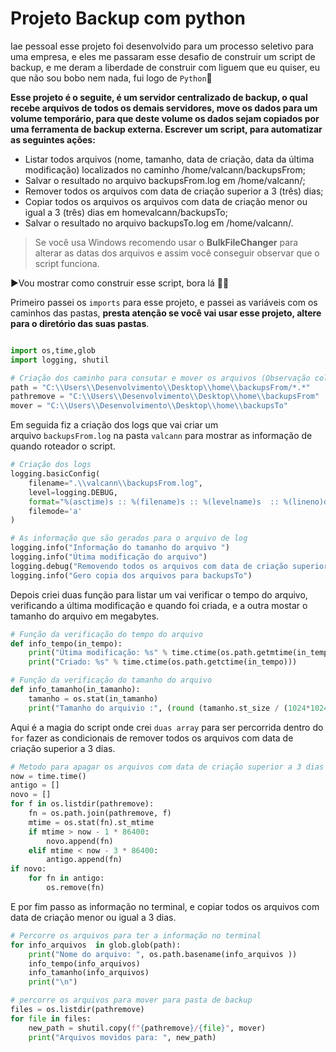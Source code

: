 ﻿# Projeto Backup com python
 
Iae pessoal esse projeto foi desenvolvido para um processo seletivo para uma empresa, e eles me passaram esse desafio de construir um script de backup, e me deram a liberdade de construir com liguem que eu quiser, eu que não sou bobo nem nada, fui logo de `Python`🐍


**Esse projeto é o seguite, é um servidor centralizado de backup, o qual recebe arquivos de todos os demais servidores, move os dados para um volume temporário, para que deste volume os dados sejam copiados por uma ferramenta de backup externa. Escrever um script, para automatizar as seguintes ações:**

+ Listar todos arquivos (nome, tamanho, data de criação, data da última modificação) localizados no caminho /home/valcann/backupsFrom;
+ Salvar o resultado no arquivo backupsFrom.log em /home/valcann/;
+ Remover todos os arquivos com data de criação superior a 3 (três) dias;
+ Copiar todos os arquivos os arquivos com data de criação menor ou igual a 3 (três) dias em homevalcann/backupsTo;
+ Salvar o resultado no arquivo backupsTo.log em /home/valcann/.

> Se você usa Windows recomendo usar o **BulkFileChanger** para alterar as datas dos arquivos e assim você conseguir observar que o script funciona. 


▶️Vou mostrar como construir esse script, bora lá 👨‍💻

Primeiro passei os `imports` para esse projeto, e passei as variáveis com os caminhos das pastas, **presta atenção se você vai usar esse projeto, altere para o diretório das suas pastas**.
~~~Python

import os,time,glob
import logging, shutil

# Criação dos caminho para consutar e mover os arquivos (Observação colocar o seu diretorio da sua maquina).
path = "C:\\Users\\Desenvolvimento\\Desktop\\home\\backupsFrom/*.*"
pathremove = "C:\\Users\\Desenvolvimento\\Desktop\\home\\backupsFrom"
mover = "C:\\Users\\Desenvolvimento\\Desktop\\home\\backupsTo"
~~~


Em seguida fiz a criação dos logs que vai criar um arquivo `backupsFrom.log` na pasta `valcann` para mostrar as informação de quando roteador o script.

~~~Python
# Criação dos logs
logging.basicConfig(
    filename=".\\valcann\\backupsFrom.log",
    level=logging.DEBUG,
    format="%(asctime)s :: %(filename)s :: %(levelname)s  :: %(lineno)d :: %(message)s",
    filemode='a'
)

# As informação que são gerados para o arquivo de log
logging.info("Informação do tamanho do arquivo ")
logging.info("Útima modificação do arquivo")
logging.debug("Removendo todos os arquivos com data de criação superior a 3 dias")
logging.info("Gero copia dos arquivos para backupsTo")
~~~


Depois criei duas função para listar um vai verificar o tempo do arquivo, verificando a última modificação e quando foi criada, e a outra mostar o tamanho do arquivo em megabytes.
~~~Python
# Função da verificação do tempo do arquivo
def info_tempo(in_tempo):
    print("Útima modificação: %s" % time.ctime(os.path.getmtime(in_tempo)))
    print("Criado: %s" % time.ctime(os.path.getctime(in_tempo)))

# Função da verificação do tamanho do arquivo
def info_tamanho(in_tamanho):
    tamanho = os.stat(in_tamanho)
    print("Tamanho do arquivio :", (round (tamanho.st_size / (1024*1024),3)),"Mb")
~~~


Aqui é a magia do script onde crei `duas array` para ser percorrida dentro do `for` fazer as condicionais de remover todos os arquivos com data de criação superior a 3 dias.
~~~Python
# Metodo para apagar os arquivos com data de criação superior a 3 dias
now = time.time()
antigo = []
novo = []
for f in os.listdir(pathremove):
    fn = os.path.join(pathremove, f)
    mtime = os.stat(fn).st_mtime
    if mtime > now - 1 * 86400:
        novo.append(fn)
    elif mtime < now - 3 * 86400:
        antigo.append(fn)
if novo:
    for fn in antigo:
        os.remove(fn)

~~~

E por fim passo as informação no terminal, e copiar todos os arquivos com data de criação menor ou igual a 3 dias.
~~~Python 
# Percorre os arquivos para ter a informação no terminal
for info_arquivos  in glob.glob(path):
    print("Nome do arquivo: ", os.path.basename(info_arquivos ))
    info_tempo(info_arquivos)
    info_tamanho(info_arquivos)
    print("\n")

# percorre os arquivos para mover para pasta de backup
files = os.listdir(pathremove)
for file in files:
    new_path = shutil.copy(f"{pathremove}/{file}", mover)
    print("Arquivos movidos para: ", new_path)
~~~



